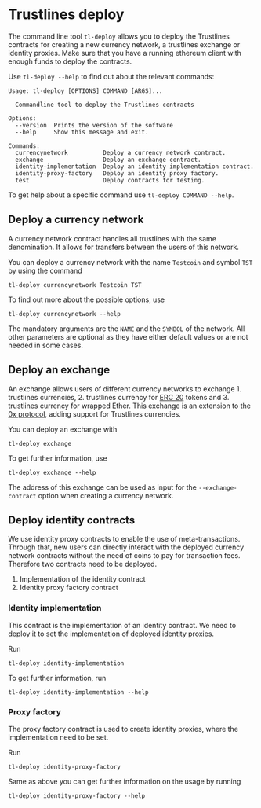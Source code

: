 # Trustlines deploy

The command line tool `tl-deploy` allows you to deploy the Trustlines contracts
for creating a new currency network, a trustlines exchange or identity proxies.
Make sure that you have a running ethereum client with enough funds to deploy the contracts.

Use `tl-deploy --help` to find out about the relevant commands:

```
Usage: tl-deploy [OPTIONS] COMMAND [ARGS]...

  Commandline tool to deploy the Trustlines contracts

Options:
  --version  Prints the version of the software
  --help     Show this message and exit.

Commands:
  currencynetwork          Deploy a currency network contract.
  exchange                 Deploy an exchange contract.
  identity-implementation  Deploy an identity implementation contract.
  identity-proxy-factory   Deploy an identity proxy factory.
  test                     Deploy contracts for testing.
```

To get help about a specific command use `tl-deploy COMMAND --help`.

## Deploy a currency network
A currency network contract handles all trustlines with the same denomination.
It allows for transfers between the users of this network.

You can deploy a currency network with the name `Testcoin` and symbol `TST` by using the command
```
tl-deploy currencynetwork Testcoin TST
```

To find out more about the possible options, use
```
tl-deploy currencynetwork --help
```

The mandatory arguments are the `NAME` and the `SYMBOL` of the network.
All other parameters are optional as they have either default values or are not needed in some cases.

## Deploy an exchange
An exchange allows users of different currency networks to exchange 1. trustlines currencies,
2. trustlines currency for [ERC 20](https://github.com/ethereum/EIPs/blob/master/EIPS/eip-20.md) tokens
and 3. trustlines currency for wrapped Ether.
This exchange is an extension to the [0x protocol](https://github.com/0xProject),
adding support for Trustlines currencies.

You can deploy an exchange with
```
tl-deploy exchange
```
To get further information, use
```
tl-deploy exchange --help
```

The address of this exchange can be used as input for the `--exchange-contract` option when creating a currency network.

## Deploy identity contracts
We use identity proxy contracts to enable the use of meta-transactions.
Through that, new users can directly interact with the deployed currency network contracts
without the need of coins to pay for transaction fees.
Therefore two contracts need to be deployed.
 1. Implementation of the identity contract
 2. Identity proxy factory contract

### Identity implementation
This contract is the implementation of an identity contract.
We need to deploy it to set the implementation of deployed identity proxies.

Run
```
tl-deploy identity-implementation
```
To get further information, run
```
tl-deploy identity-implementation --help
```

### Proxy factory
The proxy factory contract is used to create identity proxies, where the implementation need to be set.

Run
```
tl-deploy identity-proxy-factory
```
Same as above you can get further information on the usage by running
```
tl-deploy identity-proxy-factory --help
```
